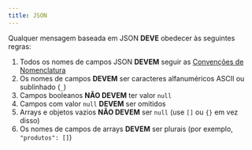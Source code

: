 ```yaml
---
title: JSON
---
```


Qualquer mensagem baseada em JSON **DEVE** obedecer às seguintes regras:

1. Todos os nomes de campos JSON **DEVEM** seguir as [Convenções de Nomenclatura](/api-guidelines/manutencao/nomenclatura)
2. Os nomes de campos **DEVEM** ser caracteres alfanuméricos ASCII ou sublinhado (`_`)
3. Campos booleanos **NÃO DEVEM** ter valor `null`
4. Campos com valor `null` **DEVEM** ser omitidos
5. Arrays e objetos vazios **NÃO DEVEM** ser `null` (use `[]` ou `{}` em vez disso)
6. Os nomes de campos de arrays **DEVEM** ser plurais (por exemplo, `"produtos": []`)